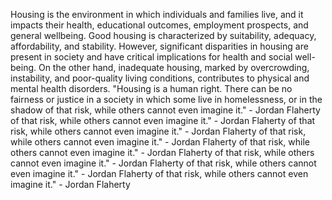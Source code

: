 
Housing is the environment in which individuals and families live, and it impacts their health, educational outcomes, employment prospects, and general wellbeing. Good housing is characterized by suitability, adequacy, affordability, and stability. However, significant disparities in housing are present in society and have critical implications for health and social well-being. On the other hand, inadequate housing, marked by overcrowding, instability, and poor-quality living conditions, contributes to physical and mental health disorders. "Housing is a human right. There can be no fairness or justice in a society in which some live in homelessness, or in the shadow of that risk, while others cannot even imagine it." - Jordan Flaherty of that risk, while others cannot even imagine it." - Jordan Flaherty of that risk, while others cannot even imagine it." - Jordan Flaherty of that risk, while others cannot even imagine it." - Jordan Flaherty of that risk, while others cannot even imagine it." - Jordan Flaherty of that risk, while others cannot even imagine it." - Jordan Flaherty of that risk, while others cannot even imagine it." - Jordan Flaherty of that risk, while others cannot even imagine it." - Jordan Flaherty

